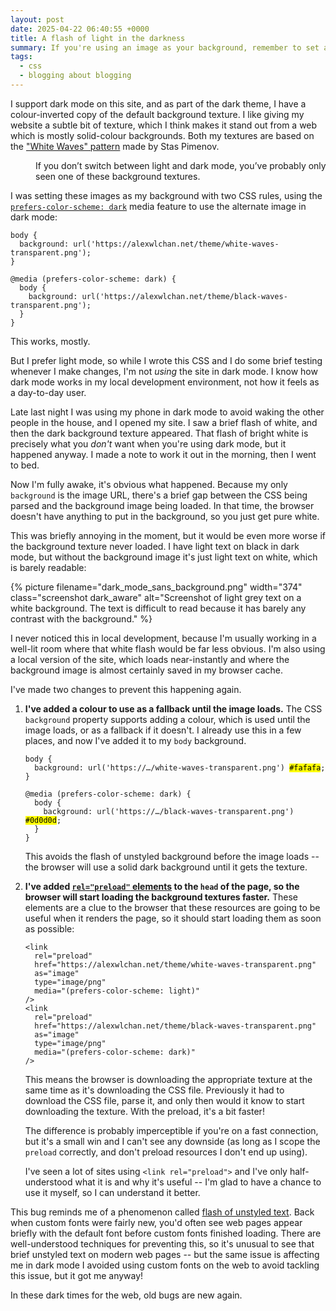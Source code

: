 ```yaml
---
layout: post
date: 2025-04-22 06:40:55 +0000
title: A flash of light in the darkness
summary: If you're using an image as your background, remember to set a fallback colour as well, especially if you're in dark mode.
tags:
  - css
  - blogging about blogging
---
```

I support dark mode on this site, and as part of the dark theme, I have a colour-inverted copy of the default background texture.
I like giving my website a subtle bit of texture, which I think makes it stand out from a web which is mostly solid-colour backgrounds.
Both my textures are based on the ["White Waves" pattern][white_waves] made by Stas Pimenov.

<style type="text/css">
  #comparison {
    display: grid;
    grid-template-columns: 1fr 1fr;
    grid-gap: var(--border-width);
  }

  #comparison img {
    border: var(--border-width) var(--border-style) var(--block-border);
    object-fit: none;
  }

  #comparison img:nth-child(1) {
    border-top-left-radius:    var(--border-radius);
    border-bottom-left-radius: var(--border-radius);
  }

  #comparison img:nth-child(2) {
    border-top-right-radius:    var(--border-radius);
    border-bottom-right-radius: var(--border-radius);
  }
</style>

<figure style="width: 500px;">
  <div id="comparison">
    <img src="/theme/white-waves-transparent.png" alt="" class="dark_aware">
    <img src="/theme/black-waves-transparent.png" alt="" class="dark_aware">
  </div>
  <figcaption>
    If you don’t switch between light and dark mode, you’ve probably only seen one of these background textures.
  </figcaption>
</figure>

I was setting these images as my background with two CSS rules, using the [`prefers-color-scheme: dark`][prefers_dark] media feature to use the alternate image in dark mode:

```
body {
  background: url('https://alexwlchan.net/theme/white-waves-transparent.png');
}

@media (prefers-color-scheme: dark) {
  body {
    background: url('https://alexwlchan.net/theme/black-waves-transparent.png');
  }
}
```

This works, mostly.

But I prefer light mode, so while I wrote this CSS and I do some brief testing whenever I make changes, I'm not *using* the site in dark mode.
I know how dark mode works in my local development environment, not how it feels as a day-to-day user.

Late last night I was using my phone in dark mode to avoid waking the other people in the house, and I opened my site.
I saw a brief flash of white, and then the dark background texture appeared.
That flash of bright white is precisely what you *don't* want when you're using dark mode, but it happened anyway.
I made a note to work it out in the morning, then I went to bed.

Now I'm fully awake, it's obvious what happened.
Because my only `background` is the image URL, there's a brief gap between the CSS being parsed and the background image being loaded.
In that time, the browser doesn't have anything to put in the background, so you just get pure white.

This was briefly annoying in the moment, but it would be even more worse if the background texture never loaded.
I have light text on black in dark mode, but without the background image it's just light text on white, which is barely readable:

{%
  picture
  filename="dark_mode_sans_background.png"
  width="374"
  class="screenshot dark_aware"
  alt="Screenshot of light grey text on a white background. The text is difficult to read because it has barely any contrast with the background."
%}

I never noticed this in local development, because I'm usually working in a well-lit room where that white flash would be far less obvious.
I'm also using a local version of the site, which loads near-instantly and where the background image is almost certainly saved in my browser cache.

I've made two changes to prevent this happening again.

1.  **I've added a colour to use as a fallback until the image loads.**
    The CSS `background` property supports adding a colour, which is used until the image loads, or as a fallback if it doesn't.
    I already use this in a few places, and now I've added it to my `body` background.

    <pre><code>body {
      background: url('https://…/white-waves-transparent.png') <mark>#fafafa</mark>;
    }

    @media (prefers-color-scheme: dark) {
      body {
        background: url('https://…/black-waves-transparent.png') <mark>#0d0d0d</mark>;
      }
    }</code></pre>

    This avoids the flash of unstyled background before the image loads -- the browser will use a solid dark background until it gets the texture.

2.  **I've added [`rel="preload"` elements][preload] to the `head` of the page, so the browser will start loading the background textures faster.**
    These elements are a clue to the browser that these resources are going to be useful when it renders the page, so it should start loading them as soon as possible:

    ```
    <link
      rel="preload"
      href="https://alexwlchan.net/theme/white-waves-transparent.png"
      as="image"
      type="image/png"
      media="(prefers-color-scheme: light)"
    />
    <link
      rel="preload"
      href="https://alexwlchan.net/theme/black-waves-transparent.png"
      as="image"
      type="image/png"
      media="(prefers-color-scheme: dark)"
    />
    ```

    This means the browser is downloading the appropriate texture at the same time as it's downloading the CSS file.
    Previously it had to download the CSS file, parse it, and only then would it know to start downloading the texture.
    With the preload, it's a bit faster!

    The difference is probably imperceptible if you're on a fast connection, but it's a small win and I can't see any downside (as long as I scope the `preload` correctly, and don't preload resources I don't end up using).

    I've seen a lot of sites using `<link rel="preload">` and I've only half-understood what it is and why it's useful -- I'm glad to have a chance to use it myself, so I can understand it better.

This bug reminds me of a phenomenon called [flash of unstyled text][fout].
Back when custom fonts were fairly new, you'd often see web pages appear briefly with the default font before custom fonts finished loading.
There are well-understood techniques for preventing this, so it's unusual to see that brief unstyled text on modern web pages -- but the same issue is affecting me in dark mode
I avoided using custom fonts on the web to avoid tackling this issue, but it got me anyway!

In these dark times for the web, old bugs are new again.

[white_waves]: https://www.toptal.com/designers/subtlepatterns/white-waves-pattern/
[prefers_dark]: https://developer.mozilla.org/en-US/docs/Web/CSS/@media/prefers-color-scheme
[fout]: https://en.wikipedia.org/wiki/Flash_of_unstyled_content
[preload]: https://developer.mozilla.org/en-US/docs/Web/HTML/Reference/Attributes/rel/preload
